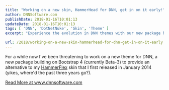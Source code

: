 ```yaml
---
title: "Working on a new skin, HammerHead for DNN, get in on it early!"
author: DNNSoftware.com
publishDate: 2018-01-16T10:01:13
updateDate: 2018-01-16T10:01:13
tags: [ 'DNN', 'DotNetNuke', 'Skin', 'Theme' ]
excerpt: "Experience the evolution in DNN themes with our new package building on Bootstrap 4, a powerful alternative to HammerFlex."

url: /2018/working-on-a-new-skin-hammerhead-for-dnn-get-in-on-it-early  # Use the generated URL with year
---
```

<p><img alt="" src="https://i.imgur.com/fW1Z81R.jpg" align="right" style="float: right;" />For a while now I've been threatening to work on a new theme for DNN, a new package building on Bootstrap 4 (currently Beta-3) to provide an alternative to my <a href="https://github.com/ChrisHammond/HammerFlex" tabindex="0">HammerFlex</a> skin that I first released in January 2014 (yikes, where'd the past three years go?).</p> <a href="https://www.dnnsoftware.com/community-blog/cid/155490/working-on-a-new-skin-hammerhead-for-dnn-get-in-on-it-early">Read More at www.dnnsoftware.com</a>


